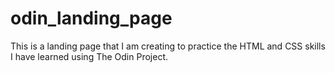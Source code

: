 # odin_landing_page

This is a landing page that I am creating to practice the HTML and CSS skills I have learned using The Odin Project.